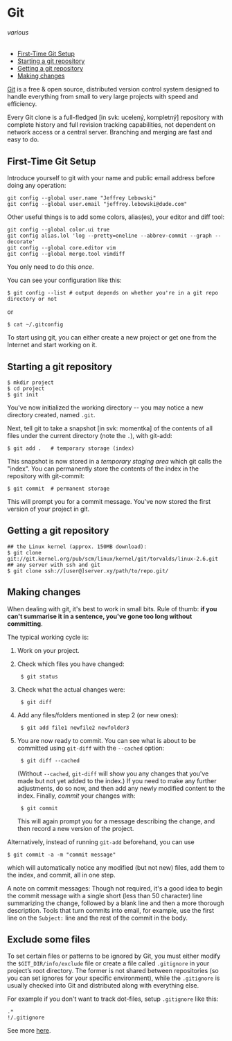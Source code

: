 # Git
###### various

*   [First-Time Git Setup](#setup)
*   [Starting a git repository](#starting)
*   [Getting a git repository](#getting)
*   [Making changes](#changes)

[Git](http://git-scm.com/) is a free & open source, distributed version control system designed to handle everything from small to very large projects with speed and efficiency.

Every Git clone is a full-fledged [in svk: ucelený, kompletný] repository with complete history and full revision tracking capabilities, not dependent on network access or a central server. Branching and merging are fast and easy to do.

<h2 id="setup">First-Time Git Setup</h2>

Introduce yourself to git with your name and public email address before doing any operation:

    git config --global user.name "Jeffrey Lebowski"
    git config --global user.email "jeffrey.lebowski@dude.com"

Other useful things is to add some colors, alias(es), your editor and diff tool:

    git config --global color.ui true
    git config alias.lol 'log --pretty=oneline --abbrev-commit --graph --decorate'
    git config --global core.editor vim
    git config --global merge.tool vimdiff

You only need to do this *once*.

You can see your configuration like this:

    $ git config --list # output depends on whether you're in a git repo directory or not

or

    $ cat ~/.gitconfig

To start using git, you can either create a new project or get one from the Internet and start working on it.

<h2 id="starting">Starting a git repository</h2>

    $ mkdir project
    $ cd project
    $ git init

You've now initialized the working directory -- you may notice a new directory created, named `.git`.

Next, tell git to take a snapshot [in svk: momentka] of the contents of all files under the current directory (note the `.`), with git-add:

    $ git add .   # temporary storage (index)

This snapshot is now stored in a *temporary staging area* which git calls the "index". You can permanently store the contents of the index in the repository with git-commit:

    $ git commit  # permanent storage

This will prompt you for a commit message. You've now stored the first version of your project in git.

<h2 id="getting">Getting a git repository</h2>

    ## the Linux kernel (approx. 150MB download):
    $ git clone git://git.kernel.org/pub/scm/linux/kernel/git/torvalds/linux-2.6.git
    ## any server with ssh and git
    $ git clone ssh://[user@]server.xy/path/to/repo.git/

<h2 id="changes">Making changes</h2>

When dealing with git, it's best to work in small bits. Rule of thumb: **if you can't summarise it in a sentence, you've gone too long without committing**.

The typical working cycle is:

1. Work on your project.
2. Check which files you have changed:

        $ git status
        
3. Check what the actual changes were:

        $ git diff
        
4. Add any files/folders mentioned in step 2 (or new ones):
        
        $ git add file1 newfile2 newfolder3

5. You are now ready to commit. You can see what is about to be committed using `git-diff` with the `--cached` option:
        
        $ git diff --cached

    (Without `--cached`, `git-diff` will show you any changes that you've made but not yet added to the index.) If you need to make any further adjustments, do so now, and then add any newly modified content to the index. Finally, *commit* your changes with:

        $ git commit

    This will again prompt you for a message describing the change, and then record a new version of the project.

Alternatively, instead of running `git-add` beforehand, you can use

    $ git commit -a -m "commit message"

which will automatically notice any modified (but not new) files, add them to the index, and commit, all in one step.

A note on commit messages: Though not required, it's a good idea to begin the commit message with a single short (less than 50 character) line summarizing the change, followed by a blank line and then a more thorough description. Tools that turn commits into email, for example, use the first line on the `Subject:` line and the rest of the commit in the body.

## Exclude some files

To set certain files or patterns to be ignored by Git, you must either modify the `$GIT_DIR/info/exclude` file or create a file called `.gitignore` in your project’s root directory. The former is not shared between repositories (so you can set ignores for your specific environment), while the `.gitignore` is usually checked into Git and distributed along with everything else.

For example if you don't want to track dot-files, setup `.gitignore` like this:

    .*
    !/.gitignore

See more [here](http://github.com/guides/ignore-for-git).
